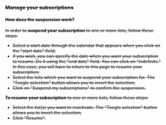 ### ~~Manage your subscriptions~~

#### ~~How does the suspension work?~~

~~In order to **suspend your subscription** to one or more lists, follow these steps:~~

-   ~~Select a start date through the calendar that appears when you click on the "start date" field;~~
-   ~~if you wish, you can specify the date when you want your subscription to resume. Do it using the "end date" field. You can click on "indefinite." In this case, you will have to return to this page to resume your subscription;~~
-   ~~Select the lists which you want to suspend your subscription for. The "Toogle selection" button allows you to invert the selection;~~
-   ~~Click on "Suspend my subscriptions" to confirm the suspension.~~

~~**To resume your subscription** to one or more lists, follow these steps:~~

-   ~~Select the list(s) you want to reactivate. The "Toogle selection" button allows you to invert the selection;~~
-   ~~Click "Resume".~~


